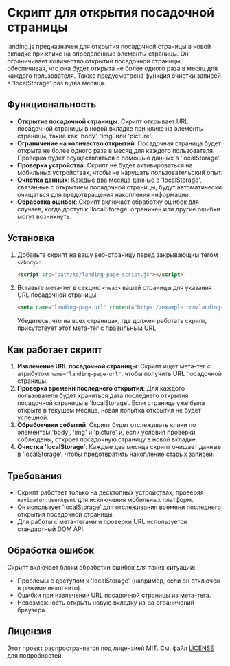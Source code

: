 # Скрипт для открытия посадочной страницы

landing.js предназначен для открытия посадочной страницы в новой вкладке при клике на определенные элементы страницы. Он ограничивает количество открытий посадочной страницы, обеспечивая, что она будет открыта не более одного раза в месяц для каждого пользователя. Также предусмотрена функция очистки записей в 'localStorage' раз в два месяца.

## Функциональность

- **Открытие посадочной страницы**: Скрипт открывает URL посадочной страницы в новой вкладке при клике на элементы страницы, такие как 'body', 'img' или 'picture'.
- **Ограничение на количество открытий**: Посадочная страница будет открыта не более одного раза в месяц для каждого пользователя. Проверка будет осуществляться с помощью данных в 'localStorage'.
- **Проверка устройства**: Скрипт не будет активироваться на мобильных устройствах, чтобы не нарушать пользовательский опыт.
- **Очистка данных**: Каждые два месяца данные в 'localStorage', связанные с открытием посадочной страницы, будут автоматически очищаться для предотвращения накопления информации.
- **Обработка ошибок**: Скрипт включает обработку ошибок для случаев, когда доступ к 'localStorage' ограничен или другие ошибки могут возникнуть.

## Установка

1. Добавьте скрипт на вашу веб-страницу перед закрывающим тегом `</body>`:

    ```html
    <script src="path/to/landing-page-script.js"></script>
    ```

2. Вставьте мета-тег в секцию `<head>` вашей страницы для указания URL посадочной страницы:

    ```html
    <meta name="landing-page-url" content="https://example.com/landing-page">
    ```

    Убедитесь, что на всех страницах, где должен работать скрипт, присутствует этот мета-тег с правильным URL.

## Как работает скрипт

1. **Извлечение URL посадочной страницы**: Скрипт ищет мета-тег с атрибутом `name="landing-page-url"`, чтобы получить URL посадочной страницы.
2. **Проверка времени последнего открытия**: Для каждого пользователя будет храниться дата последнего открытия посадочной страницы в 'localStorage'. Если страница уже была открыта в текущем месяце, новая попытка открытия не будет успешной.
3. **Обработчики событий**: Скрипт будет отслеживать клики по элементам 'body', 'img' и 'picture' и, если условия проверки соблюдены, откроет посадочную страницу в новой вкладке.
4. **Очистка 'localStorage'**: Каждые два месяца скрипт очищает данные в 'localStorage', чтобы предотвратить накопление старых записей.

## Требования

- Скрипт работает только на десктопных устройствах, проверяя `navigator.userAgent` для исключения мобильных платформ.
- Он использует 'localStorage' для отслеживания времени последнего открытия посадочной страницы.
- Для работы с мета-тегами и проверки URL используется стандартный DOM API.

## Обработка ошибок

Скрипт включает блоки обработки ошибок для таких ситуаций:
- Проблемы с доступом к 'localStorage' (например, если он отключен в режиме инкогнито).
- Ошибки при извлечении URL посадочной страницы из мета-тега.
- Невозможность открыть новую вкладку из-за ограничений браузера.

## Лицензия

Этот проект распространяется под лицензией MIT. См. файл [LICENSE](LICENSE) для подробностей.

